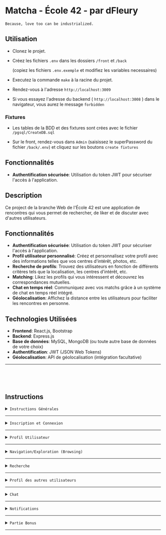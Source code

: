# Matcha - École 42 - par dFleury

`Because, love too can be industrialized.`

## Utilisation

- Clonez le projet.
- Créez les fichiers `.env` dans les dossiers `/front` et `/back`

  (copiez les fichiers `.env.exemple` et modifiez les variables necessaires)

- Executez la commande `make` à la racine du projet.

- Rendez-vous à l'adresse `http://localhost:3009`

- Si vous essayez l'adresse du backend ( `http://localhost:3008` ) dans le navigateur, vous aurez le message `forbidden`

### Fixtures

- Les tables de la BDD et des fixtures sont crées avec le fichier `/pgsql/CreateDB.sql`

- Sur le front, rendez-vous dans `Admin` (saisissez le superPassword du fichier `/back/.env`) et cliquez sur les boutons `create fixtures`

## Fonctionnalités

- **Authentification sécurisée**: Utilisation du token JWT pour sécuriser l'accès à l'application.

## Description

Ce project de la branche Web de l'École 42 est une application de rencontres qui vous permet de rechercher, de liker et de discuter avec d'autres utilisateurs.

## Fonctionnalités

- **Authentification sécurisée**: Utilisation du token JWT pour sécuriser l'accès à l'application.
- **Profil utilisateur personnalisé**: Créez et personnalisez votre profil avec des informations telles que vos centres d'intérêt, photos, etc.
- **Recherche de profils**: Trouvez des utilisateurs en fonction de différents critères tels que la localisation, les centres d'intérêt, etc.
- **Matching**: Likez les profils qui vous intéressent et découvrez les correspondances mutuelles.
- **Chat en temps réel**: Communiquez avec vos matchs grâce à un système de chat en temps réel intégré.
- **Géolocalisation**: Affichez la distance entre les utilisateurs pour faciliter les rencontres en personne.

## Technologies Utilisées

- **Frontend**: React.js, Bootstrap
- **Backend**: Express.js
- **Base de données**: MySQL, MongoDB (ou toute autre base de données de votre choix)
- **Authentification**: JWT (JSON Web Tokens)
- **Géolocalisation**: API de géolocalisation (intégration facultative)

---

&nbsp;

&nbsp;

## Instructions

<details>
  <summary>
    <code>Instructions Générales</code>
  </summary>

- Vous êtes libre d'utiliser n'importe quel **langage de programmation, micro-framework et bibliothèque** d'interface utilisateur.
  Un "micro-framework" inclut un routeur et éventuellement un moteur de modèle, mais n'inclut pas un ORM, des validateurs, ou un gestionnaire de compte utilisateur.

- Vous devez utiliser une **base de données** gratuite (MySQL, MariaDB, PostgreSQL, Cassandra, InfluxDB, Neo4j, etc.) et vous devrez créer vos requêtes manuellement. (Vous pouvez cependant créer votre propre bibliothèque pour simplifier vos requêtes.)

- Vous êtes libre de choisir le **serveur web** qui convient le mieux à vos besoins (Apache, Nginx ou un serveur web intégré).

- Votre site web doit avoir une **mise en page** décente : au moins un en-tête, une section principale et un pied de page.

- Votre site web doit être utilisable sur un **téléphone portable** et conserver une mise en page acceptable sur de petites résolutions.

- Tous vos formulaires doivent avoir une validation appropriée et l'ensemble du site web doit être sécurisé.
  Il s'agit d'une partie obligatoire et sera examinée en détail lors de la défense.

- Pour vous donner une idée, voici quelques éléments considérés comme non sécurisés :

  - Stocker des mots de passe en texte clair dans votre base de données.
  - Autoriser l'injection de code HTML ou JavaScript utilisateur dans des variables non protégées.
  - Autoriser le téléchargement de contenu indésirable.
  - Autoriser la modification des requêtes SQL.

- Pour des raisons de sécurité évidentes, toutes les informations d'identification, clés API, variables d'environnement, etc., doivent être stockées localement dans un fichier .env et exclues de git. Stocker les informations d'identification publiquement peut entraîner l'échec du projet.

</details>

---

<details>
  <summary>
    <code>Inscription et Connexion</code>
  </summary>

- L'application doit permettre à un utilisateur de s'**inscrire** en demandant au moins son adresse e-mail, nom d'utilisateur, nom de famille, prénom et un mot de passe protégé d'une manière ou d'une autre.

- Après l'inscription, un e-mail contenant un lien unique doit être envoyé à l'utilisateur pour **vérifier son compte**.

- L'utilisateur doit pouvoir **se connecter** en utilisant son nom d'utilisateur et son mot de passe.

- L'utilisateur doit pouvoir recevoir un e-mail lui permettant de **réinitialiser son mot de passe** s'il l'oublie.

- L'utilisateur doit pouvoir **se déconnecter** avec **un seul clic** depuis n'importe quelle page du site.

</details>

---

<details>
  <summary>
    <code>Profil Utilisateur</code>
  </summary>

- Une fois qu'un utilisateur est connecté, il doit **remplir son profil** en fournissant les informations suivantes :

  - Le genre.
  - Les préférences sexuelles.
  - Une biographie.
  - Une liste d'intérêts avec des tags (par exemple, #vegan, #geek, #piercing, etc.), qui doivent être réutilisables.
  - Jusqu'à 5 photos, dont une à utiliser comme photo de profil.

- À tout moment, l'utilisateur doit pouvoir **modifier ces informations**, ainsi que son nom de famille, prénom et adresse e-mail.

  - {{{Si modification email => renvoyer mail de confirmation}}}

- L'utilisateur doit pouvoir vérifier **qui a consulté son profil**,

- L'utilisateur doit pouvoir vérifier **qui les a "likés"**.

- L'utilisateur doit avoir une "**cote de popularité**" (fame rating) publique. (À vous de définir ce que signifie "cote de popularité" tant que vos critères sont cohérents.)

- L'utilisateur doit être **localisé** à l'aide de la géolocalisation GPS, jusqu'à son quartier. Si
  l'utilisateur ne souhaite pas être localisé, vous devez trouver un moyen de les localiser même
  sans leur consentement (Oui, c'est ce que font les sites de rencontres...). L'utilisateur doit pouvoir modifier sa position GPS dans
  son profil.

</details>

---

<details>
  <summary>
    <code>Navigation/Exploration (Browsing)</code>
  </summary>

- L'utilisateur doit pouvoir obtenir facilement une **liste de suggestions qui correspondent à son profil**.

- Vous ne proposerez que des profils "intéressants". Par exemple, seuls des hommes pour une femme hétérosexuelle.
  Vous devez gérer la bisexualité.

- ~~Si l'orientation de l'utilisateur n'est pas spécifiée, elle sera considérée comme bisexuelle.~~ {{{Dans mon projet, l'utilisateur doit indiquer ses préférences sexuelles a l'inscription !}}}

- Vous devez intelligemment faire correspondre (Pondération d'au moins plusieurs critères.) en fonction de :

  - La même zone géographique que l'utilisateur.
  - Un maximum de tags communs.
  - Un maximum de "cote de popularité".

- Vous devez privilégier l'affichage de personnes de la même zone géographique.

- La liste doit être triable par âge, emplacement, "cote de popularité" et tags communs.

- La liste doit être filtrable par âge, emplacement, "cote de popularité" et tags communs.

</details>

---

<details>
  <summary>
    <code>Recherche</code>
  </summary>

- L'utilisateur doit pouvoir effectuer une **recherche avancée** en sélectionnant un ou plusieurs **critères**, tels que :

  - Une plage d'âge.
  - Une différence de "cote de popularité".
  - Une localisation.
  - Un ou plusieurs tags d'intérêt.

- Pour la liste suggérée, la liste résultante doit être **triable** et **filtrable** par âge, emplacement, "cote de popularité" et tags.

</details>

---

<details>
  <summary>
    <code>Profil des autres utilisateurs</code>
  </summary>

- Un utilisateur doit pouvoir **consulter les profils d'autres utilisateurs**.

- Les profils doivent contenir toutes les informations disponibles les concernant, à l'exception de l'adresse e-mail et du mot de passe.

- Lorsqu'un utilisateur consulte un profil, celui-ci doit être ajouté à son **historique de visites**.

- Un utilisateur doit pouvoir :

  - manifester de l'intérêt pour d'autres utilisateurs avec un "**like**" (trouver un mot plus explicite pour cette action),
  - "Liker" la photo de profil d'un autre utilisateur. Lorsque deux personnes se "likent" mutuellement, elles seront considérées comme "connectées" et pourront commencer à discuter. Si l'utilisateur actuel n'a pas de photo de profil, il ne peut pas effectuer cette action.
  - Vous devez également retirer votre "like" à un utilisateur que vous aviez précédemment "liké". L'utilisateur ne générera plus de notifications, et vous ne pourrez plus discuter avec lui.
  - Vérifier la "**cote de popularité**" d'un autre utilisateur.
  - Voir si un utilisateur est actuellement **en ligne**, et sinon, voir la date et l'heure de **sa dernière connexion**.
  - Signaler un utilisateur comme un **"compte fake"**.
  - **Bloquer un utilisateur**.
    - Un utilisateur bloqué ne figurera plus dans les résultats de recherche
    - Un utilisateur bloqué ne générera pas de notifications supplémentaires.
    - Il ne sera plus possible de discuter avec un utilisateur bloqué.

- Un utilisateur doit pouvoir voir clairement si le profil qu'il consulte est connecté ou a "liké" son profil, et doit être en mesure de "unliker" ou se déconnecter de ce profil.

</details>

---

<details>
  <summary>
    <code>Chat</code>
  </summary>

- Lorsque deux utilisateurs sont connectés (ce qui signifie qu'ils se sont "aimés" mutuellement), ils doivent pouvoir "discuter" en temps réel (avec un délai maximal de 10 secondes).
- L'utilisateur doit être en mesure de voir depuis n'importe quelle page s'il a reçu un nouveau message.

</details>

---

<details>
  <summary>
    <code>Notifications</code>
  </summary>

- Un utilisateur doit être notifié en temps réel (avec un délai maximal de 10 secondes) des événements suivants :

  - Lorsque le profil de l'utilisateur a été consulté.
  - Lorsque l'utilisateur reçoit un message.
  - Lorsque l'utilisateur reçoit un "like".
  - Lorsque l'utilisateur "liké" like également l'utilisateur en retour.
  - Lorsqu'un utilisateur connecté "annule son like" sur l'utilisateur.

- Un utilisateur doit être en mesure de voir, depuis n'importe quelle page, qu'une notification n'a pas été lue.

{{{ dans **Profil des autres utilisateurs**: "Voir si un utilisateur est actuellement en ligne": ca ne veut pas dire qu'on doit envoyer une notif de connexion}}}

</details>

---

<details>
  <summary>
    <code>Partie Bonus</code>
  </summary>

- Bonus possibles que vous pouvez implémenter pour obtenir des points supplémentaires.

  - Ajouter des stratégies **Omniauth** pour l'authentification des utilisateurs.
  - Autoriser l'**importation d'images depuis des réseaux sociaux** (Snapchat, Facebook, Google+, etc.).
  - Développer une **carte interactive** des utilisateurs, nécessitant une localisation GPS plus précise via JavaScript.
  - Intégration d'un **chat vidéo ou audio** pour les utilisateurs connectés.
  - Implémentation d'une fonctionnalité pour **planifier et organiser des rencontres ou des événements** réels pour les utilisateurs correspondants.

</details>

---

</details>
